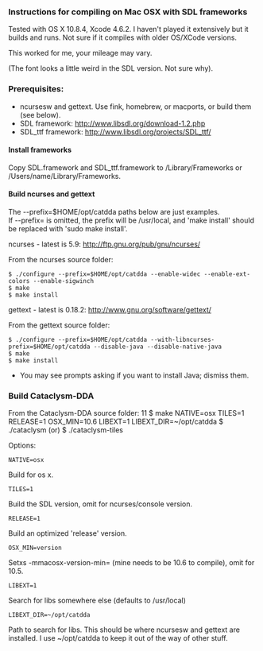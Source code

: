 ### Instructions for compiling on Mac OSX with SDL frameworks

Tested with OS X 10.8.4, Xcode 4.6.2. I haven't played it extensively but it builds and runs. Not sure if it compiles with older OS/XCode versions.

This worked for me, your mileage may vary.

(The font looks a little weird in the SDL version. Not sure why).

### Prerequisites:

- ncursesw and gettext. Use fink, homebrew, or macports, or build them (see below).
- SDL framework: http://www.libsdl.org/download-1.2.php  
- SDL\_ttf framework: http://www.libsdl.org/projects/SDL_ttf/

#### Install frameworks

Copy SDL.framework and SDL\_ttf.framework to /Library/Frameworks
or /Users/name/Library/Frameworks.

#### Build ncurses and gettext

The --prefix=$HOME/opt/catdda paths below are just examples.  
If --prefix= is omitted, the prefix will be /usr/local, and 'make install' should be replaced with 'sudo make install'. 

ncurses - latest is 5.9: http://ftp.gnu.org/pub/gnu/ncurses/

From the ncurses source folder:

    $ ./configure --prefix=$HOME/opt/catdda --enable-widec --enable-ext-colors --enable-sigwinch
    $ make
    $ make install

gettext - latest is 0.18.2: http://www.gnu.org/software/gettext/

From the gettext source folder:

    $ ./configure --prefix=$HOME/opt/catdda --with-libncurses-prefix=$HOME/opt/catdda --disable-java --disable-native-java
    $ make
    $ make install

- You may see prompts asking if you want to install Java; dismiss them.

### Build Cataclysm-DDA

From the Cataclysm-DDA source folder:
11
    $ make NATIVE=osx TILES=1 RELEASE=1 OSX_MIN=10.6 LIBEXT=1 LIBEXT_DIR=~/opt/catdda
    $ ./cataclysm
    (or)
    $ ./cataclysm-tiles

Options:

    NATIVE=osx  
Build for os x.

    TILES=1  
Build the SDL version, omit for ncurses/console version.

    RELEASE=1  
Build an optimized 'release' version.

    OSX_MIN=version  
Setxs -mmacosx-version-min= (mine needs to be 10.6 to compile), omit for 10.5.

    LIBEXT=1  
Search for libs somewhere else (defaults to /usr/local)

    LIBEXT_DIR=~/opt/catdda  
Path to search for libs. This should be where ncursesw and gettext are installed. I use ~/opt/catdda to keep it out of the way of other stuff.
